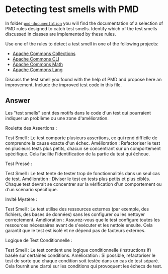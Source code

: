 # Detecting test smells with PMD

In folder [`pmd-documentation`](../pmd-documentation) you will find the documentation of a selection of PMD rules designed to catch test smells.
Identify which of the test smells discussed in classes are implemented by these rules.

Use one of the rules to detect a test smell in one of the following projects:

- [Apache Commons Collections](https://github.com/apache/commons-collections)
- [Apache Commons CLI](https://github.com/apache/commons-cli)
- [Apache Commons Math](https://github.com/apache/commons-math)
- [Apache Commons Lang](https://github.com/apache/commons-lang)

Discuss the test smell you found with the help of PMD and propose here an improvement.
Include the improved test code in this file.

## Answer

Les "test smells" sont des motifs dans le code d'un test qui pourraient indiquer un problème ou une zone d'amélioration.

Roulette des Assertions :

Test Smell : Le test comporte plusieurs assertions, ce qui rend difficile de comprendre la cause exacte d'un échec.
Amélioration : Refactoriser le test en plusieurs tests plus petits, chacun se concentrant sur un comportement spécifique. Cela facilite l'identification de la partie du test qui échoue.

Test Pressé :

Test Smell : Le test tente de tester trop de fonctionnalités dans un seul cas de test.
Amélioration : Diviser le test en tests plus petits et plus ciblés. Chaque test devrait se concentrer sur la vérification d'un comportement ou d'un scénario spécifique.

Invité Mystère :

Test Smell : Le test utilise des ressources externes (par exemple, des fichiers, des bases de données) sans les configurer ou les nettoyer correctement.
Amélioration : Assurez-vous que le test configure toutes les ressources nécessaires avant de s'exécuter et les nettoie ensuite. Cela garantit que le test est isolé et ne dépend pas de facteurs externes.

Logique de Test Conditionnelle :

Test Smell : Le test contient une logique conditionnelle (instructions if) basée sur certaines conditions.
Amélioration : Si possible, refactoriser le test de sorte que chaque condition soit testée dans un cas de test séparé. Cela fournit une clarté sur les conditions qui provoquent les échecs de test.
